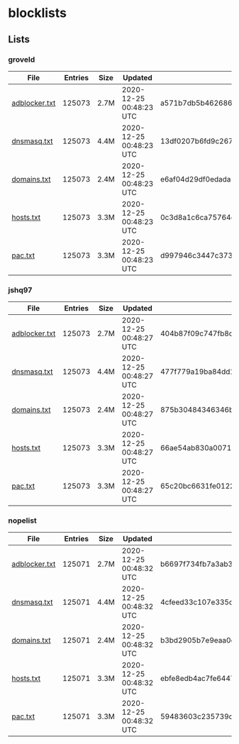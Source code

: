 # blocklists

## Lists

### groveld

|File|Entries|Size|Updated|Hash|
|-|-|-|-|-|
|[adblocker.txt](https://raw.githubusercontent.com/groveld/blocklists/lists/groveld/adblocker.txt)|125073|2.7M|2020-12-25 00:48:23 UTC|a571b7db5b4626862f2b565fbb02327097381f13|
|[dnsmasq.txt](https://raw.githubusercontent.com/groveld/blocklists/lists/groveld/dnsmasq.txt)|125073|4.4M|2020-12-25 00:48:23 UTC|13df0207b6fd9c2674389cb125052b5e0586aaec|
|[domains.txt](https://raw.githubusercontent.com/groveld/blocklists/lists/groveld/domains.txt)|125073|2.4M|2020-12-25 00:48:23 UTC|e6af04d29df0edada132d2f8d484ea6a2cf8d8ae|
|[hosts.txt](https://raw.githubusercontent.com/groveld/blocklists/lists/groveld/hosts.txt)|125073|3.3M|2020-12-25 00:48:23 UTC|0c3d8a1c6ca75764d7305b972b859a93a58b62d1|
|[pac.txt](https://raw.githubusercontent.com/groveld/blocklists/lists/groveld/pac.txt)|125073|3.3M|2020-12-25 00:48:23 UTC|d997946c3447c37348ed77ba1fcbfcd693d453bf|

### jshq97

|File|Entries|Size|Updated|Hash|
|-|-|-|-|-|
|[adblocker.txt](https://raw.githubusercontent.com/groveld/blocklists/lists/jshq97/adblocker.txt)|125073|2.7M|2020-12-25 00:48:27 UTC|404b87f09c747fb8c1e2e160b4926e372ac46547|
|[dnsmasq.txt](https://raw.githubusercontent.com/groveld/blocklists/lists/jshq97/dnsmasq.txt)|125073|4.4M|2020-12-25 00:48:27 UTC|477f779a19ba84dd1c24bc141ed77d8c5f055d0f|
|[domains.txt](https://raw.githubusercontent.com/groveld/blocklists/lists/jshq97/domains.txt)|125073|2.4M|2020-12-25 00:48:27 UTC|875b30484346346b807275eb186f8e74ca14f159|
|[hosts.txt](https://raw.githubusercontent.com/groveld/blocklists/lists/jshq97/hosts.txt)|125073|3.3M|2020-12-25 00:48:27 UTC|66ae54ab830a007126f22139dfe3b7d95c290619|
|[pac.txt](https://raw.githubusercontent.com/groveld/blocklists/lists/jshq97/pac.txt)|125073|3.3M|2020-12-25 00:48:27 UTC|65c20bc6631fe01224472b870a2c431d4c2e8484|

### nopelist

|File|Entries|Size|Updated|Hash|
|-|-|-|-|-|
|[adblocker.txt](https://raw.githubusercontent.com/groveld/blocklists/lists/nopelist/adblocker.txt)|125071|2.7M|2020-12-25 00:48:32 UTC|b6697f734fb7a3ab36189d843d6ef159d997db6b|
|[dnsmasq.txt](https://raw.githubusercontent.com/groveld/blocklists/lists/nopelist/dnsmasq.txt)|125071|4.4M|2020-12-25 00:48:32 UTC|4cfeed33c107e335c8318240418321e27944568a|
|[domains.txt](https://raw.githubusercontent.com/groveld/blocklists/lists/nopelist/domains.txt)|125071|2.4M|2020-12-25 00:48:32 UTC|b3bd2905b7e9eaa0e665e6388216e49d1c2e130f|
|[hosts.txt](https://raw.githubusercontent.com/groveld/blocklists/lists/nopelist/hosts.txt)|125071|3.3M|2020-12-25 00:48:32 UTC|ebfe8edb4ac7fe64479fb35c18733292c0c79f00|
|[pac.txt](https://raw.githubusercontent.com/groveld/blocklists/lists/nopelist/pac.txt)|125071|3.3M|2020-12-25 00:48:32 UTC|59483603c235739c6c6a113378a61ef761d4a087|
